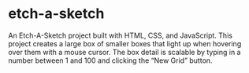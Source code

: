 # etch-a-sketch
An Etch-A-Sketch project built with HTML, CSS, and JavaScript.
This project creates a large box of smaller boxes that light up when hovering over them with a mouse cursor. The box detail is scalable by typing in a number between 1 and 100 and clicking the “New Grid” button.
